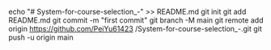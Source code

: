 echo "# System-for-course-selection_-" >> README.md 
git init 
git add README.md 
git commit -m "first commit" 
git branch -M main 
git remote add origin https://github.com/PeiYu61423 /System-for-course-selection_-.git
 git push -u origin main
